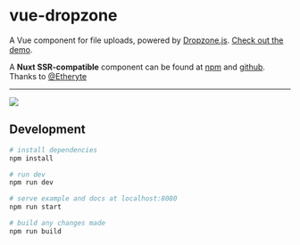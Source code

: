 # vue-dropzone

A Vue component for file uploads, powered by [Dropzone.js](http://www.dropzonejs.com/). [Check out the demo](https://rowanwins.github.io/vue-dropzone/docs/dist).

A **Nuxt SSR-compatible** component can be found at [npm](https://www.npmjs.com/package/nuxt-dropzone) and [github](https://github.com/Etheryte/nuxt-dropzone). Thanks to [@Etheryte](https://github.com/Etheryte)

---

![](https://i.imgur.com/kUbjks1.gif)

## Development

``` bash
# install dependencies
npm install

# run dev 
npm run dev

# serve example and docs at localhost:8080
npm run start

# build any changes made
npm run build
```
